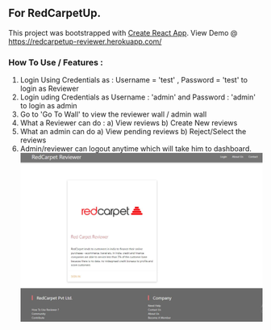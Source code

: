 ## For RedCarpetUp.
This project was bootstrapped with [Create React App](https://github.com/facebook/create-react-app).
View Demo @ https://redcarpetup-reviewer.herokuapp.com/
### How To Use / Features :
1) Login Using Credentials as : Username = 'test' , Password = 'test' to login as Reviewer
2) Login uding Credentials as Username : 'admin' and Password : 'admin' to login as admin
3) Go to 'Go To Wall' to view the reviewer wall / admin wall
4) What a Reviewer can do : 
     a) View reviews 
     b) Create New reviews
5) What an admin can do 
     a) View pending reviews
     b) Reject/Select the reviews
 6) Admin/reviewer can logout anytime which will take him to dashboard.
![](RedCarpetUp.JPG)
